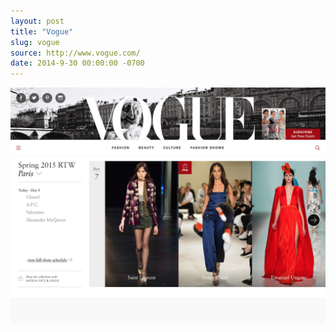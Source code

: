 ```yaml
---
layout: post
title: "Vogue"
slug: vogue
source: http://www.vogue.com/
date: 2014-9-30 00:00:00 -0700
---
```


<img src="/screenshots/vogue.jpg">
